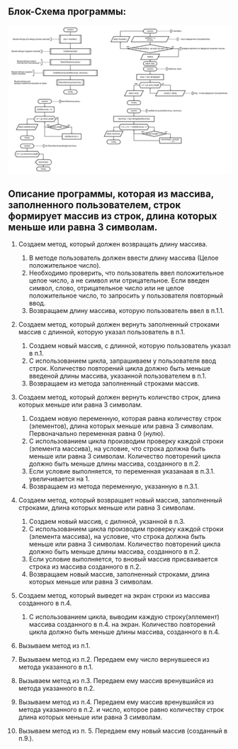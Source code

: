 ## Блок-Схема программы:
![Блок-Схема](blockDiagram.png)

## Описание программы, которая из массива, заполненного пользователем, строк формирует массив из строк, длина которых меньше или равна 3 символам. 

1. Создаем метод, который должен возвращать длину массива.
    1. В методе пользователь должен ввести длину массива (Целое положительное число).
    2. Необходимо проверить, что пользователь ввел положительное целое число, а не символ или отрицательное. Если введен символ, слово, отрицательное число или не целое положительное число, то запросить у пользователя повторный ввод.
    3. Возвращаем длину массива, которую пользователь ввел в п.1.1.

2. Создаем метод, который должен вернуть заполненный строками массив с длинной, которую указал пользователь в п.1.
    1. Создаем новый массив, с длинной, которую пользователь указал в п.1.
    2. С использованием цикла, запрашиваем у пользователя ввод строк. Количество повторений цикла должно быть меньше введеной длины массива, указанной пользователем в п.1.
    3. Возвращаем из метода заполненный строками массив.

3. Создаем метод, который должен вернуть количство строк, длина которых меньше или равна 3 символам.
    1. Создаем новую переменную, которая равна количеству строк (элементов), длина которых меньше или равна 3 символам. Первоначально переменная равна 0 (нулю).
    2. С использованием цикла производим проверку каждой строки (элемента массива), на условие, что строка должна быть меньше или равна 3 символам. Количество повторений цикла должно быть меньше длины массива, созданного в п.2.
    3. Если условие выполняется, то переменная указанаая в п.3.1. увеличивается на 1.
    4. Возвращаем из метода переменную, указанную в п.3.1. 

4. Создаем метод, который возвращает новый массив, заполненный строками, длина которых меньше или равна 3 символам.
    1. Создаем новый массив, с дилнной, укзанной в п.3.
    2. С использованием цикла производим проверку каждой строки (элемента массива), на условие, что строка должна быть меньше или равна 3 символам. Количество повторений цикла должно быть меньше длины массива, созданного в п.2.
    3. Если условие выполняется, то вновый массив присваивается строка из массива созданного в п.2.
    4. Возвращаем новый массив, заполненный строками, длина которых меньше или равна 3 символам.

5. Создаем метод, который выведет на экран строки из массива созданного в п.4.
    1. С использованием цикла, выводим каждую строку(эллемент) массива созданного в п.4. на экран. Количество повторений цикла должно быть меньше длины массива, созданного в п.4.

6. Вызываем метод из п.1.
7. Вызываем метод из п.2. Передаем ему число вернувшееся из метода указанного в п.1.
8. Вызываем метод из п.3. Передаем ему массив вренувшийся из метода указанного в п.2.
9. Вызываем метод из п.4. Передаем ему массив вренувшийся из метода указанного в п.2. и число, которое равно количеству строк длина которых меньше или равна 3 символам.
10. Вызываем метод из п. 5. Передаем ему новый массив (созданный в п.9.).
